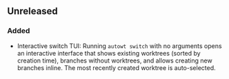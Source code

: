 <!-- CHANGELOG_INSERT -->

## Unreleased

### Added

- Interactive switch TUI: Running `autowt switch` with no arguments opens an interactive interface that shows existing worktrees (sorted by creation time), branches without worktrees, and allows creating new branches inline. The most recently created worktree is auto-selected.
